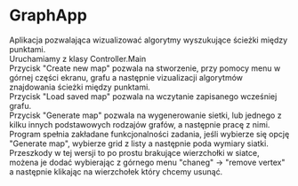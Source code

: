 # GraphApp
Aplikacja pozwalająca wizualizować algorytmy wyszukujące ścieżki między punktami.<br>
Uruchamiamy z klasy Controller.Main<br>
Przycisk "Create new map" pozwala na stworzenie, przy pomocy menu w górnej części ekranu, grafu a następnie vizualizacji algorytmów znajdowania ścieżki między punktami.<br>
Przycisk "Load saved map" pozwala na wczytanie zapisanego wcześniej grafu.<br>
Przycisk "Generate map" pozwala na wygenerowanie sietki, lub jednego z kilku innych podstawowych rodzajów grafów, a następnie pracę z nimi.<br>
Program spełnia zakładane funkcjonalności zadania, jeśli wybierze się opcję "Generate map", wybierze grid z listy a następnie poda wymiary siatki. 
Przeszkody w tej wersji to po prostu brakujące wierzchołki w siatce, możena je dodać wybierając z górnego menu "chaneg" -> "remove vertex" a następnie klikając na wierzchołek który chcemy usunąć.
